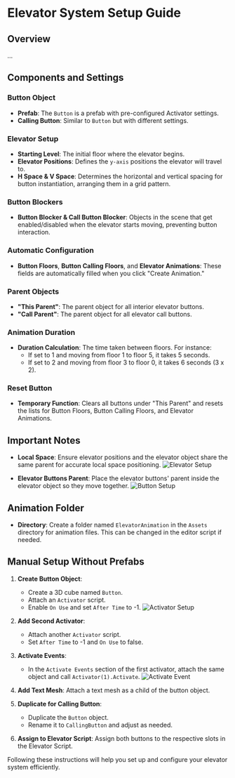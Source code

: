 # Elevator System Setup Guide

## Overview
...

## Components and Settings

### Button Object
- **Prefab**: The `Button` is a prefab with pre-configured Activator settings.
- **Calling Button**: Similar to `Button` but with different settings.

### Elevator Setup
- **Starting Level**: The initial floor where the elevator begins.
- **Elevator Positions**: Defines the `y-axis` positions the elevator will travel to.
- **H Space & V Space**: Determines the horizontal and vertical spacing for button instantiation, arranging them in a grid pattern.

### Button Blockers
- **Button Blocker & Call Button Blocker**: Objects in the scene that get enabled/disabled when the elevator starts moving, preventing button interaction.

### Automatic Configuration
- **Button Floors**, **Button Calling Floors**, and **Elevator Animations**: These fields are automatically filled when you click "Create Animation."

### Parent Objects
- **"This Parent"**: The parent object for all interior elevator buttons.
- **"Call Parent"**: The parent object for all elevator call buttons.

### Animation Duration
- **Duration Calculation**: The time taken between floors. For instance:
  - If set to 1 and moving from floor 1 to floor 5, it takes 5 seconds.
  - If set to 2 and moving from floor 3 to floor 0, it takes 6 seconds (3 x 2).

### Reset Button
- **Temporary Function**: Clears all buttons under "This Parent" and resets the lists for Button Floors, Button Calling Floors, and Elevator Animations.

## Important Notes
- **Local Space**: Ensure elevator positions and the elevator object share the same parent for accurate local space positioning.
![Elevator Setup](https://i.imgur.com/pvZYr3F.png)

- **Elevator Buttons Parent**: Place the elevator buttons' parent inside the elevator object so they move together.
![Button Setup](https://i.imgur.com/WpEZFN8.png)

## Animation Folder
- **Directory**: Create a folder named `ElevatorAnimation` in the `Assets` directory for animation files. This can be changed in the editor script if needed.

## Manual Setup Without Prefabs

1. **Create Button Object**: 
   - Create a 3D cube named `Button`.
   - Attach an `Activator` script.
   - Enable `On Use` and set `After Time` to -1.
   ![Activator Setup](https://i.imgur.com/HEhsMUP.png)

2. **Add Second Activator**:
   - Attach another `Activator` script.
   - Set `After Time` to -1 and `On Use` to false.

3. **Activate Events**:
   - In the `Activate Events` section of the first activator, attach the same object and call `Activator(1).Activate`.
   ![Activate Event](https://i.imgur.com/G8mmZeC.png)

4. **Add Text Mesh**: Attach a text mesh as a child of the button object.

5. **Duplicate for Calling Button**:
   - Duplicate the `Button` object.
   - Rename it to `CallingButton` and adjust as needed.

6. **Assign to Elevator Script**: Assign both buttons to the respective slots in the Elevator Script.

Following these instructions will help you set up and configure your elevator system efficiently.
